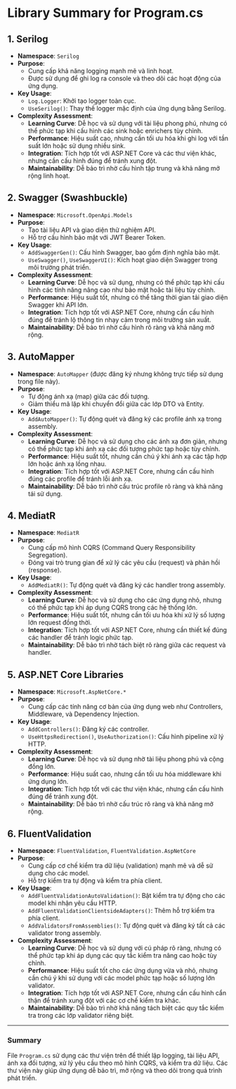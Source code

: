 ﻿# Library Summary for Program.cs

## 1. Serilog
- **Namespace**: `Serilog`
- **Purpose**: 
  - Cung cấp khả năng logging mạnh mẽ và linh hoạt.
  - Được sử dụng để ghi log ra console và theo dõi các hoạt động của ứng dụng.
- **Key Usage**:
  - `Log.Logger`: Khởi tạo logger toàn cục.
  - `UseSerilog()`: Thay thế logger mặc định của ứng dụng bằng Serilog.
- **Complexity Assessment**:
  - **Learning Curve**: Dễ học và sử dụng với tài liệu phong phú, nhưng có thể phức tạp khi cấu hình các sink hoặc enrichers tùy chỉnh.
  - **Performance**: Hiệu suất cao, nhưng cần tối ưu hóa khi ghi log với tần suất lớn hoặc sử dụng nhiều sink.
  - **Integration**: Tích hợp tốt với ASP.NET Core và các thư viện khác, nhưng cần cấu hình đúng để tránh xung đột.
  - **Maintainability**: Dễ bảo trì nhờ cấu hình tập trung và khả năng mở rộng linh hoạt.

## 2. Swagger (Swashbuckle)
- **Namespace**: `Microsoft.OpenApi.Models`
- **Purpose**:
  - Tạo tài liệu API và giao diện thử nghiệm API.
  - Hỗ trợ cấu hình bảo mật với JWT Bearer Token.
- **Key Usage**:
  - `AddSwaggerGen()`: Cấu hình Swagger, bao gồm định nghĩa bảo mật.
  - `UseSwagger()`, `UseSwaggerUI()`: Kích hoạt giao diện Swagger trong môi trường phát triển.
- **Complexity Assessment**:
  - **Learning Curve**: Dễ học và sử dụng, nhưng có thể phức tạp khi cấu hình các tính năng nâng cao như bảo mật hoặc tài liệu tùy chỉnh.
  - **Performance**: Hiệu suất tốt, nhưng có thể tăng thời gian tải giao diện Swagger khi API lớn.
  - **Integration**: Tích hợp tốt với ASP.NET Core, nhưng cần cấu hình đúng để tránh lộ thông tin nhạy cảm trong môi trường sản xuất.
  - **Maintainability**: Dễ bảo trì nhờ cấu hình rõ ràng và khả năng mở rộng.

## 3. AutoMapper
- **Namespace**: `AutoMapper` (được đăng ký nhưng không trực tiếp sử dụng trong file này).
- **Purpose**:
  - Tự động ánh xạ (map) giữa các đối tượng.
  - Giảm thiểu mã lặp khi chuyển đổi giữa các lớp DTO và Entity.
- **Key Usage**:
  - `AddAutoMapper()`: Tự động quét và đăng ký các profile ánh xạ trong assembly.
- **Complexity Assessment**:
  - **Learning Curve**: Dễ học và sử dụng cho các ánh xạ đơn giản, nhưng có thể phức tạp khi ánh xạ các đối tượng phức tạp hoặc tùy chỉnh.
  - **Performance**: Hiệu suất tốt, nhưng cần chú ý khi ánh xạ các tập hợp lớn hoặc ánh xạ lồng nhau.
  - **Integration**: Tích hợp tốt với ASP.NET Core, nhưng cần cấu hình đúng các profile để tránh lỗi ánh xạ.
  - **Maintainability**: Dễ bảo trì nhờ cấu trúc profile rõ ràng và khả năng tái sử dụng.

## 4. MediatR
- **Namespace**: `MediatR`
- **Purpose**:
  - Cung cấp mô hình CQRS (Command Query Responsibility Segregation).
  - Đóng vai trò trung gian để xử lý các yêu cầu (request) và phản hồi (response).
- **Key Usage**:
  - `AddMediatR()`: Tự động quét và đăng ký các handler trong assembly.
- **Complexity Assessment**:
  - **Learning Curve**: Dễ học và sử dụng cho các ứng dụng nhỏ, nhưng có thể phức tạp khi áp dụng CQRS trong các hệ thống lớn.
  - **Performance**: Hiệu suất tốt, nhưng cần tối ưu hóa khi xử lý số lượng lớn request đồng thời.
  - **Integration**: Tích hợp tốt với ASP.NET Core, nhưng cần thiết kế đúng các handler để tránh logic phức tạp.
  - **Maintainability**: Dễ bảo trì nhờ tách biệt rõ ràng giữa các request và handler.

## 5. ASP.NET Core Libraries
- **Namespace**: `Microsoft.AspNetCore.*`
- **Purpose**:
  - Cung cấp các tính năng cơ bản của ứng dụng web như Controllers, Middleware, và Dependency Injection.
- **Key Usage**:
  - `AddControllers()`: Đăng ký các controller.
  - `UseHttpsRedirection()`, `UseAuthorization()`: Cấu hình pipeline xử lý HTTP.
- **Complexity Assessment**:
  - **Learning Curve**: Dễ học và sử dụng nhờ tài liệu phong phú và cộng đồng lớn.
  - **Performance**: Hiệu suất cao, nhưng cần tối ưu hóa middleware khi ứng dụng lớn.
  - **Integration**: Tích hợp tốt với các thư viện khác, nhưng cần cấu hình đúng để tránh xung đột.
  - **Maintainability**: Dễ bảo trì nhờ cấu trúc rõ ràng và khả năng mở rộng.

## 6. FluentValidation
- **Namespace**: `FluentValidation`, `FluentValidation.AspNetCore`
- **Purpose**:
  - Cung cấp cơ chế kiểm tra dữ liệu (validation) mạnh mẽ và dễ sử dụng cho các model.
  - Hỗ trợ kiểm tra tự động và kiểm tra phía client.
- **Key Usage**:
  - `AddFluentValidationAutoValidation()`: Bật kiểm tra tự động cho các model khi nhận yêu cầu HTTP.
  - `AddFluentValidationClientsideAdapters()`: Thêm hỗ trợ kiểm tra phía client.
  - `AddValidatorsFromAssemblies()`: Tự động quét và đăng ký tất cả các validator trong assembly.
- **Complexity Assessment**:
  - **Learning Curve**: Dễ học và sử dụng với cú pháp rõ ràng, nhưng có thể phức tạp khi áp dụng các quy tắc kiểm tra nâng cao hoặc tùy chỉnh.
  - **Performance**: Hiệu suất tốt cho các ứng dụng vừa và nhỏ, nhưng cần chú ý khi sử dụng với các model phức tạp hoặc số lượng lớn validator.
  - **Integration**: Tích hợp tốt với ASP.NET Core, nhưng cần cấu hình cẩn thận để tránh xung đột với các cơ chế kiểm tra khác.
  - **Maintainability**: Dễ bảo trì nhờ khả năng tách biệt các quy tắc kiểm tra trong các lớp validator riêng biệt.

---

### Summary
File `Program.cs` sử dụng các thư viện trên để thiết lập logging, tài liệu API, ánh xạ đối tượng, xử lý yêu cầu theo mô hình CQRS, và kiểm tra dữ liệu. Các thư viện này giúp ứng dụng dễ bảo trì, mở rộng và theo dõi trong quá trình phát triển.
